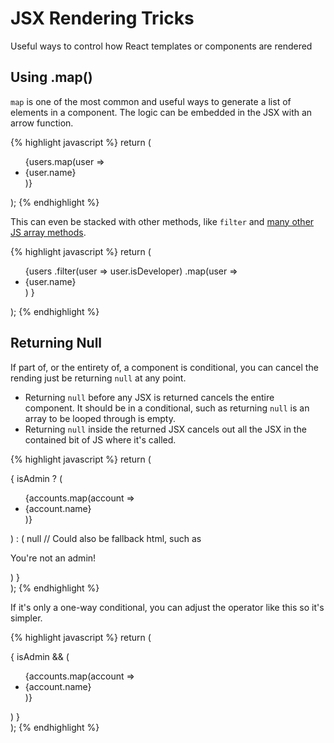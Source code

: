 # JSX Rendering Tricks

Useful ways to control how React templates or components are rendered

## Using .map()

`map` is one of the most common and useful ways to generate a list of elements in a component. The logic can be embedded in the JSX with an arrow function.

{% highlight javascript %}
return (
  <ul>
    {users.map(user => <li>{user.name}</li>)}
  </ul>
);
{% endhighlight %}

This can even be stacked with other methods, like `filter` and [many other JS array methods](./../ArrayMethods.md).

{% highlight javascript %}
return (
  <ul>
    {users
      .filter(user => user.isDeveloper)
      .map(user => <li>{user.name}</li>)
    }
  </ul>
);
{% endhighlight %}

## Returning Null

If part of, or the entirety of, a component is conditional, you can cancel the rending just be returning `null` at any point.

* Returning `null` before any JSX is returned cancels the entire component. It should be in a conditional, such as returning `null` is an array to be looped through is empty.
* Returning `null` inside the returned JSX cancels out all the JSX in the contained bit of JS where it's called.

{% highlight javascript %}
return (
  <div>
    {
      isAdmin ? (
        <ul>
          {accounts.map(account => <li>{account.name}</li>)}
        </ul>
      ) : (
        null   // Could also be fallback html, such as <p>You're not an admin!</p>
      )
    }
  </div>
);
{% endhighlight %}

If it's only a one-way conditional, you can adjust the operator like this so it's simpler.

{% highlight javascript %}
return (
  <div>
    {
      isAdmin && (
        <ul>
          {accounts.map(account => <li>{account.name}</li>)}
        </ul>
      )
    }
  </div>
);
{% endhighlight %}
